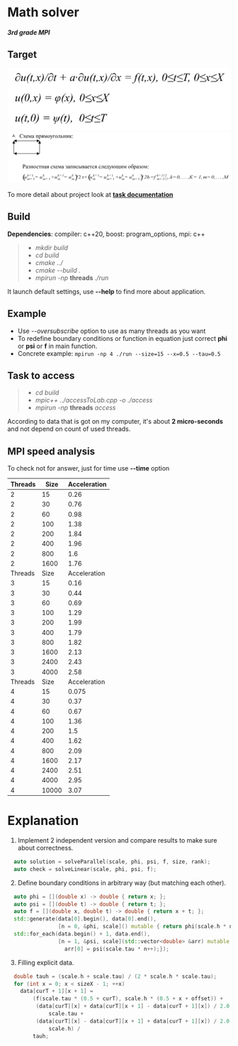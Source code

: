 # Math solver #
##### 3rd grade MPI #####

## Target ##
![](1.png)
![](2.png)

To more detail about project look at [**task documentation**](task.pdf)
## Build ##

**Dependencies**: compiler: c++20, boost: program_options, mpi: c++

> - *mkdir build*
> - *cd build*
> - *cmake ../*
> - *cmake --build .*
> - *mpirun -np* **threads** *./run*

It launch default settings, use **--help** to find more about application.

## Example ##

* Use *--oversubscribe* option to use as many threads as you want
* To redefine boundary conditions or function in equation just correct **phi** or **psi** or **f** in main function.
* Concrete example: ```mpirun -np 4 ./run --size=15 --x=0.5 --tau=0.5```

## Task to access ##

> - *cd build*
> - *mpic++ ../accessToLab.cpp -o ./access*
> - *mpirun -np* **threads** *access*

According to data that is got on my computer, it's about **2 micro-seconds**
and not depend on count of used threads.

## MPI speed analysis ##

To check not for answer, just for time use **--time** option

| Threads | Size | Acceleration |
| --- | --- | --- |
| 2 | 15 | 0.26 |
| 2 | 30 | 0.76 |
| 2 | 60 | 0.98 |
| 2 | 100 | 1.38 |
| 2 | 200 | 1.84 |
| 2 | 400 | 1.96 |
| 2 | 800 | 1.6 |
| 2 | 1600 | 1.76 |
| Threads | Size | Acceleration |
| 3 | 15 | 0.16 |
| 3 | 30 | 0.44 |
| 3 | 60 | 0.69 |
| 3 | 100 | 1.29 |
| 3 | 200 | 1.99 |
| 3 | 400 | 1.79 |
| 3 | 800 | 1.82 |
| 3 | 1600 | 2.13 |
| 3 | 2400 | 2.43 |
| 3 | 4000 | 2.58 |
| Threads | Size | Acceleration |
| 4 | 15 | 0.075 |
| 4 | 30 | 0.37 |
| 4 | 60 | 0.67 |
| 4 | 100 | 1.36 |
| 4 | 200 | 1.5 |
| 4 | 400 | 1.62 |
| 4 | 800 | 2.09 |
| 4 | 1600 | 2.17 |
| 4 | 2400 | 2.51 |
| 4 | 4000 | 2.95 |
| 4 | 10000 | 3.07 |

# Explanation

1. Implement 2 independent version and compare results to
make sure about correctness.
```cpp
  auto solution = solveParallel(scale, phi, psi, f, size, rank);
  auto check = solveLinear(scale, phi, psi, f);
```
2. Define boundary conditions in arbitrary way (but matching each other).
```cpp
  auto phi = [](double x) -> double { return x; };
  auto psi = [](double t) -> double { return t; };
  auto f = [](double x, double t) -> double { return x + t; };
  std::generate(data[0].begin(), data[0].end(),
                [n = 0, &phi, scale]() mutable { return phi(scale.h * n++); });
  std::for_each(data.begin() + 1, data.end(),
                [n = 1, &psi, scale](std::vector<double> &arr) mutable {
                  arr[0] = psi(scale.tau * n++);});
```
3. Filling explicit data.
```cpp
  double tauh = (scale.h + scale.tau) / (2 * scale.h * scale.tau);
  for (int x = 0; x < sizeX - 1; ++x)
    data[curT + 1][x + 1] =
        (f(scale.tau * (0.5 + curT), scale.h * (0.5 + x + offset)) +
         (data[curT][x] + data[curT][x + 1] - data[curT + 1][x]) / 2.0 /
             scale.tau +
         (data[curT][x] - data[curT][x + 1] + data[curT + 1][x]) / 2.0 /
             scale.h) /
        tauh;
```